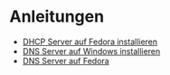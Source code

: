 # Anleitungen
- [DHCP Server auf Fedora installieren](/Anleitungen/DHCP%20Settup%20on%20Fedora.md)
- [DNS Server auf Windows installieren](/Anleitungen/DNS%20Server%20auf%20Windows.md)
- [DNS Server auf Fedora](/Anleitungen/DNS%20Server%20in%20Fedora.md)